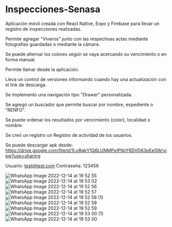 # Inspecciones-Senasa
Aplicación móvil creada con React Native, Expo y Firebase para llevar un registro de inspecciones realizadas.

Permite agregar "Viveros" junto con las respectivas actas mediante fotografías guardadas o mediante la cámara.

Se puede alternar los colores según se vaya acercando su vencimiento o en forma manual.

Permite llamar desde la aplicación.

Lleva un control de versiones informando cuando hay una actualización con el link de descarga.

Se implemento una navigación tipo "Drawer" personalizada.

Se agregó un buscador que permite buscar por nombre, expediente o "RENFO".

Se puede ordenar los resultados por vencimiento (color), localidad o nombre.

Se creó un registro un Registro de actividad de los usuarios.

Se puede descargar apk desde: https://drive.google.com/file/d/1LoRqkY1Q6LUNMPxtPlblY6DVD63oEe5W/view?usp=sharing

Usuario: test@test.com
Contraseña: 123456

![WhatsApp Image 2022-12-14 at 19 52 55](https://user-images.githubusercontent.com/109160932/207732738-c9ac5c68-a736-4bcd-9088-b5445e28e0d8.jpeg)
![WhatsApp Image 2022-12-14 at 19 53 02](https://user-images.githubusercontent.com/109160932/207732747-69908bc1-b700-4c80-8735-384bebf43c2a.jpeg)
![WhatsApp Image 2022-12-14 at 19 52 56](https://user-images.githubusercontent.com/109160932/207732760-1a1177fb-80a2-4acc-8049-b7e4bcf2a625.jpeg)
![WhatsApp Image 2022-12-14 at 19 52 57](https://user-images.githubusercontent.com/109160932/207732761-2c52b323-432d-4887-a937-d052d6ad924a.jpeg)
![WhatsApp Image 2022-12-14 at 19 52 58 (1)](https://user-images.githubusercontent.com/109160932/207732763-d498e1e0-0000-4efd-b0ac-2b36ca8e116a.jpeg)
![WhatsApp Image 2022-12-14 at 19 52 58](https://user-images.githubusercontent.com/109160932/207732765-92198b1e-327e-443b-b94e-82df615ac00d.jpeg)
![WhatsApp Image 2022-12-14 at 19 52 59](https://user-images.githubusercontent.com/109160932/207732768-6f6cc7c5-5c81-47a8-980d-59ae83a3c205.jpeg)
![WhatsApp Image 2022-12-14 at 19 53 00 (1)](https://user-images.githubusercontent.com/109160932/207732769-52684854-9b80-4516-948b-f9339c3e74d4.jpeg)
![WhatsApp Image 2022-12-14 at 19 53 00](https://user-images.githubusercontent.com/109160932/207732773-544fa066-521d-4d30-8ff5-5c26f1329b2f.jpeg)
